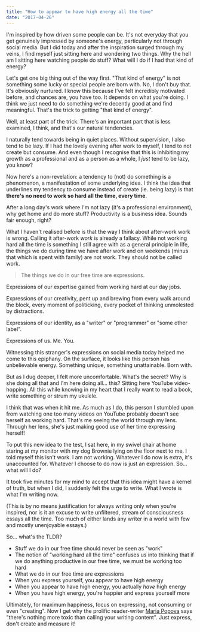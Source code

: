 ```yaml
---
title: "How to appear to have high energy all the time"
date: "2017-04-26"
---
```


I'm inspired by how driven some people can be. It's not everyday that you get genuinely impressed by someone's energy, particularly not through social media. But I did today and after the inspiration surged through my veins, I find myself just sitting here and wondering two things. Why the hell am I sitting here watching people do stuff? What will I do if I had that kind of energy?

Let's get one big thing out of the way first. "That kind of energy" is not something some lucky or special people are born with. No, I don't buy that. It's obviously nurtured. I know this because I've felt incredibly motivated before, and chances are, you have too. It depends on what you're doing. I think we just need to do something we're decently good at and find meaningful. That's the trick to getting "that kind of energy".

Well, at least part of the trick. There's an important part that is less examined, I think, and that's our natural tendencies.

I naturally tend towards being in quiet places. Without supervision, I also tend to be lazy. If I had the lovely evening after work to myself, I tend to not create but consume. And even though I recognise that this is inhibiting my growth as a professional and as a person as a whole, I _just_ tend to be lazy, you know?

Now here's a non-revelation: a tendency to (not) do something is a phenomenon, a manifestation of some underlying idea. I think the idea that underlines my tendency to consume instead of create (ie. being lazy) is that **there's no need to work so hard all the time, every time**.

After a long day's work where I'm not lazy (it's a professional environment), why get home and do more stuff? Productivity is a business idea. Sounds fair enough, right?

What I haven't realised before is that the way I think about after-work work is wrong. Calling it after-work _work_ is already a fallacy. While not working hard all the time is something I still agree with as a general principle in life, the things we do during time we have after work and on weekends (minus that which is spent with family) are not work. They should not be called work.

> The things we do in our free time are expressions.

Expressions of our expertise gained from working hard at our day jobs.

Expressions of our creativity, pent up and brewing from every walk around the block, every moment of politicking, every pocket of thinking unmolested by distractions.

Expressions of our identity, as a "writer" or "programmer" or "some other label".

Expressions of us. Me. You.

Witnessing this stranger's expressions on social media today helped me come to this epiphany. On the surface, it looks like this person has unbelievable energy. Something unique, something unattainable. Born with.

But as I dug deeper, I felt more uncomfortable. What's the secret? Why is she doing all that and I'm here doing all... this? Sitting here YouTube video-hopping. All this while knowing in my heart that I really want to read a book, write something or strum my ukulele.

I think that was when it hit me. As much as I do, this person I stumbled upon from watching one too many videos on YouTube probably doesn't see herself as working hard. That's me seeing the world through my lens. Through her lens, she's just making good use of her time expressing herself!

To put this new idea to the test, I sat here, in my swivel chair at home staring at my monitor with my dog Brownie lying on the floor next to me. I told myself this isn't work. I am not working. Whatever I do now is extra, it's unaccounted for. Whatever I choose to do now is just an expression. So... what will I do?

It took five minutes for my mind to accept that this idea might have a kernel of truth, but when I did, I suddenly felt the urge to write. What I wrote is what I'm writing now.

(This is by no means justification for always writing only when you're inspired, nor is it an excuse to write unfiltered, stream of consciousness essays all the time. Too much of either lands any writer in a world with few and mostly unenjoyable essays.)

So... what's the TLDR?

- Stuff we do in our free time should never be seen as "work"
- The notion of "working hard all the time" confuses us into thinking that if we do anything productive in our free time, we must be working too hard
- What we do in our free time are expressions
- When you express yourself, you appear to have high energy
- When you appear to have high energy, you actually _have_ high energy
- When you have high energy, you're happier and express yourself more

Ultimately, for maximum happiness, focus on expressing, not consuming or even "creating". Now I get why the prolific reader-writer [Maria Popova](http://tim.blog/2015/07/24/maria-popova-starting-a-successful-blog/) says "there's nothing more toxic than calling your writing content". Just express, don't create and measure it!
